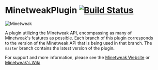 MinetweakPlugin [![Build Status](https://travis-ci.org/psgs/MinetweakPlugin.png?branch=master)](https://travis-ci.org/psgs/MinetweakPlugin)
=======

![Minetweak](https://2.gravatar.com/avatar/9573b9e1e57e4ac32e5249a928ca00ec?d=https%3A%2F%2Fidenticons.github.com%2F0b24a8cc5fbb5ddab04f984211c45559.png&s=420)

A plugin utilizing the Minetweak API, encompassing as many of Minetweak's features as possible.
Each branch of this plugin corresponds to the version of the Minetweak API that is being used in that branch.
The ```master``` branch contains the latest version of the plugin.

For support and more information, please see the [Minetweak Website](http://www.minetweak.org) or [Minetweak's Wiki](http://wiki.minetweak.org)

